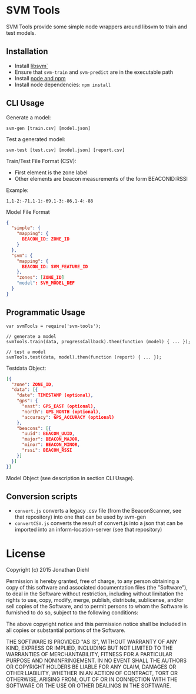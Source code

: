 # SVM Tools

SVM Tools provide some simple node wrappers around libsvm to train and test models.

## Installation

* Install [libsvm`](http://www.csie.ntu.edu.tw/~cjlin/libsvm/)
* Ensure that `svm-train` and `svm-predict` are in the executable path
* Install [node and npm](https://nodejs.org)
* Install node dependencies: `npm install`


## CLI Usage

Generate a model:
```
svm-gen [train.csv] [model.json]
```

Test a generated model:

```
svm-test [test.csv] [model.json] [report.csv]
```

Train/Test File Format (CSV):

* First element is the zone label
* Other elements are beacon measurements of the form BEACONID:RSSI

Example:

```
1,1-2:-71,1-1:-69,1-3:-86,1-4:-88
```

Model File Format

```json
{
  "simple": {
    "mapping": {
      BEACON_ID: ZONE_ID
    }
  },
  "svm": {
    "mapping": {
      BEACON_ID: SVM_FEATURE_ID
    },
    "zones": [ZONE_ID]
    "model": SVM_MODEL_DEF
  }
}
```

## Programmatic Usage

```
var svmTools = require('svm-tools');

// generate a model
svmTools.train(data, progressCallback).then(function (model) { ... });

// test a model
svmTools.test(data, model).then(function (report) { ... });
```

Testdata Object:

```json
[{
  "zone": ZONE_ID,
  "data": [{
    "date": TIMESTAMP (optional),
    "gps": {
      "east": GPS_EAST (optional),
      "north": GPS_NORTH (optional),
      "accuracy": GPS_ACCURACY (optional)
    },
    "beacons": [{
      "uuid": BEACON_UUID,
      "major": BEACON_MAJOR,
      "minor": BEACON_MINOR,
      "rssi": BEACON_RSSI
    }]
  }]
}]
```

Model Object (see description in section CLI Usage).

## Conversion scripts

* `convert.js` converts a legacy .csv file (from the BeaconScanner, see that repository) into one that can be used by svm-gen
* `convertCSV.js` converts the result of convert.js into a json that can be imported into an inform-location-server (see that repository)

# License

Copyright (c) 2015 Jonathan Diehl

Permission is hereby granted, free of charge, to any person obtaining a copy of this software and associated documentation files (the "Software"), to deal in the Software without restriction, including without limitation the rights to use, copy, modify, merge, publish, distribute, sublicense, and/or sell copies of the Software, and to permit persons to whom the Software is furnished to do so, subject to the following conditions:

The above copyright notice and this permission notice shall be included in all copies or substantial portions of the Software.

THE SOFTWARE IS PROVIDED "AS IS", WITHOUT WARRANTY OF ANY KIND, EXPRESS OR IMPLIED, INCLUDING BUT NOT LIMITED TO THE WARRANTIES OF MERCHANTABILITY, FITNESS FOR A PARTICULAR PURPOSE AND NONINFRINGEMENT. IN NO EVENT SHALL THE AUTHORS OR COPYRIGHT HOLDERS BE LIABLE FOR ANY CLAIM, DAMAGES OR OTHER LIABILITY, WHETHER IN AN ACTION OF CONTRACT, TORT OR OTHERWISE, ARISING FROM, OUT OF OR IN CONNECTION WITH THE SOFTWARE OR THE USE OR OTHER DEALINGS IN THE SOFTWARE.
